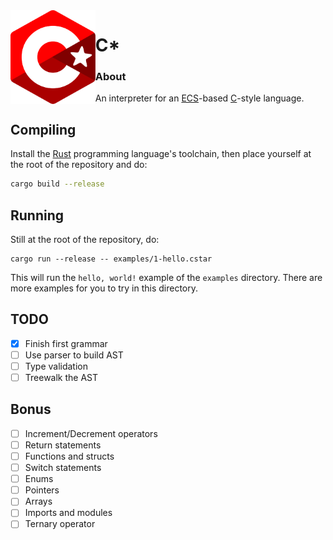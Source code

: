 <img align="left" alt="" src="logo.svg" height="150"/>

# C*

### About

An interpreter for an [ECS](https://en.wikipedia.org/wiki/Entity_component_system)-based [C](https://en.wikipedia.org/wiki/C_(programming_language))-style language.

## Compiling

Install the [Rust](https://www.rust-lang.org/) programming language's toolchain, then place yourself at the root of the repository and do:
```sh
cargo build --release
```

## Running

Still at the root of the repository, do:
```
cargo run --release -- examples/1-hello.cstar
```

This will run the `hello, world!` example of the `examples` directory. There are more examples for you to try in this directory.

## TODO

- [x] Finish first grammar
- [ ] Use parser to build AST
- [ ] Type validation
- [ ] Treewalk the AST

## Bonus

- [ ] Increment/Decrement operators
- [ ] Return statements
- [ ] Functions and structs
- [ ] Switch statements
- [ ] Enums
- [ ] Pointers
- [ ] Arrays
- [ ] Imports and modules
- [ ] Ternary operator